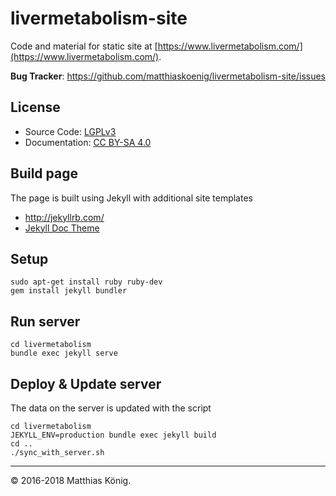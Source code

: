 # livermetabolism-site
Code and material for static site at [https://www.livermetabolism.com/](https://www.livermetabolism.com/).

**Bug Tracker**: https://github.com/matthiaskoenig/livermetabolism-site/issues  

## License
* Source Code: [LGPLv3](http://opensource.org/licenses/GPL-3.0)
* Documentation: [CC BY-SA 4.0](http://creativecommons.org/licenses/by-sa/4.0/)

## Build page
The page is built using Jekyll with additional site templates 
* http://jekyllrb.com/
* [Jekyll Doc Theme](https://aksakalli.github.io/jekyll-doc-theme/)

## Setup
```
sudo apt-get install ruby ruby-dev
gem install jekyll bundler
```

## Run server
```
cd livermetabolism
bundle exec jekyll serve
```


## Deploy & Update server
The data on the server is updated with the script
```
cd livermetabolism
JEKYLL_ENV=production bundle exec jekyll build
cd ..
./sync_with_server.sh
```

----
&copy; 2016-2018 Matthias König.
